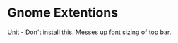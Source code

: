 # Gnome Extentions
[Unit](https://extensions.gnome.org/extension/1287/unite/) - Don't install this. Messes up font sizing of top bar.

